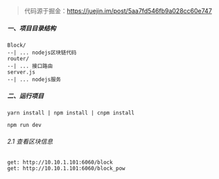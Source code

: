 >  代码源于掘金：https://juejin.im/post/5aa7fd546fb9a028cc60e747


##### 一、项目目录结构

```
Block/
--| ... nodejs区块链代码
router/
--| ... 接口路由
server.js
--| ... nodejs服务
```

##### 二、运行项目

```
yarn install | npm install | cnpm install

npm run dev
```

###### 2.1 查看区块信息

```
get: http://10.10.1.101:6060/block
get: http://10.10.1.101:6060/block_pow
```



